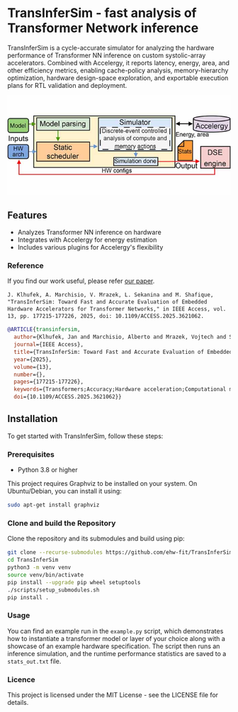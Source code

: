 # TransInferSim - fast analysis of Transformer Network inference
TransInferSim is a cycle-accurate simulator for analyzing the hardware performance of Transformer NN inference on custom systolic-array accelerators. Combined with Accelergy, it reports latency, energy, area, and other efficiency metrics, enabling cache-policy analysis, memory-hierarchy optimization, hardware design-space exploration, and exportable execution plans for RTL validation and deployment. 

![Overall view](overall.jpg)

## Features
- Analyzes Transformer NN inference on hardware
- Integrates with Accelergy for energy estimation
- Includes various plugins for Accelergy's flexibility

### Reference
If you find our work useful, please refer [our paper](https://ieeexplore.ieee.org/document/11202474).

    J. Klhufek, A. Marchisio, V. Mrazek, L. Sekanina and M. Shafique, "TransInferSim: Toward Fast and Accurate Evaluation of Embedded Hardware Accelerators for Transformer Networks," in IEEE Access, vol. 13, pp. 177215-177226, 2025, doi: 10.1109/ACCESS.2025.3621062.

```bibtex
@ARTICLE{transinfersim,
  author={Klhufek, Jan and Marchisio, Alberto and Mrazek, Vojtech and Sekanina, Lukas and Shafique, Muhammad},
  journal={IEEE Access}, 
  title={TransInferSim: Toward Fast and Accurate Evaluation of Embedded Hardware Accelerators for Transformer Networks}, 
  year={2025},
  volume={13},
  number={},
  pages={177215-177226},
  keywords={Transformers;Accuracy;Hardware acceleration;Computational modeling;Schedules;Analytical models;Data models;Computer architecture;Memory management;Register transfer level;Transformers;hardware accelerators;modeling tools;memory subsystem;evaluation and optimizations},
  doi={10.1109/ACCESS.2025.3621062}}
```

## Installation
To get started with TransInferSim, follow these steps:

### Prerequisites
- Python 3.8 or higher

This project requires Graphviz to be installed on your system.
On Ubuntu/Debian, you can install it using:

```sh
sudo apt-get install graphviz
```

### Clone and build the Repository
Clone the repository and its submodules and build using pip:

```sh
git clone --recurse-submodules https://github.com/ehw-fit/TransInferSim
cd TransInferSim
python3 -m venv venv
source venv/bin/activate
pip install --upgrade pip wheel setuptools
./scripts/setup_submodules.sh
pip install .
```

### Usage
You can find an example run in the `example.py` script, which demonstrates how to instantiate a transformer model or layer of your choice along with a showcase of an example hardware specification. The script then runs an inference simulation, and the runtime performance statistics are saved to a `stats_out.txt` file.

### Licence
This project is licensed under the MIT License - see the LICENSE file for details.
